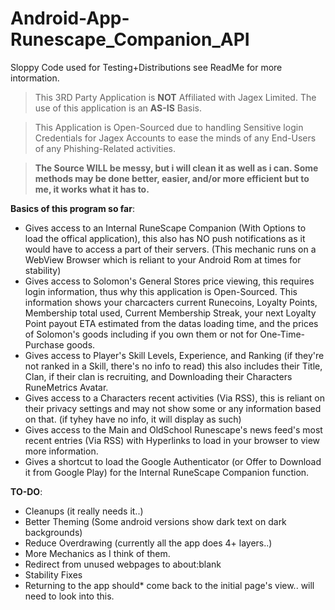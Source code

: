 # Android-App-Runescape_Companion_API
Sloppy Code used for Testing+Distributions see ReadMe for more intormation.

> This 3RD Party Application is **NOT** Affiliated with Jagex Limited. The use of this application is an **AS-IS** Basis.

> This Application is Open-Sourced due to handling Sensitive login Credentials for Jagex Accounts to ease the minds of any End-Users of any Phishing-Related activities.

> **The Source WILL be messy, but i will clean it as well as i can. Some methods may be done better, easier, and/or more efficient but to me, it works what it has to.**


**Basics of this program so far**:

* Gives access to an Internal RuneScape Companion (With Options to load the offical application), this also has NO push notifications as it would have to access a part of their servers. (This mechanic runs on a WebView Browser which is reliant to your Android Rom at times for stability)
* Gives access to Solomon's General Stores price viewing, this requires login information, thus why this application is Open-Sourced. This information shows your charcacters current Runecoins, Loyalty Points, Membership total used, Current Membership Streak, your next Loyalty Point payout ETA estimated from the datas loading time, and the prices of Solomon's goods including if you own them or not for One-Time-Purchase goods.
* Gives access to Player's Skill Levels, Experience, and Ranking (if they're not ranked in a Skill, there's no info to read) this also includes their Title, Clan, if their clan is recruiting, and Downloading their Characters RuneMetrics Avatar.
* Gives access to a Characters recent activities (Via RSS), this is reliant on their privacy settings and may not show some or any information based on that. (if tyhey have no info, it will display as such)
* Gives access to the Main and OldSchool Runescape's news feed's most recent entries (Via RSS) with Hyperlinks to load in your browser to view more information.
* Gives a shortcut to load the Google Authenticator (or Offer to Download it from Google Play) for the Internal RuneScape Companion function.

**TO-DO**:

* Cleanups (it really needs it..)
* Better Theming (Some android versions show dark text on dark backgrounds)
* Reduce Overdrawing (currently all the app does 4+ layers..)
* More Mechanics as I think of them.
* Redirect from unused webpages to about:blank
* Stability Fixes
* Returning to the app should* come back to the initial page's view.. will need to look into this.
